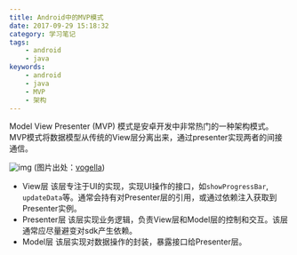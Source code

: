 ```yaml
---
title: Android中的MVP模式
date: 2017-09-29 15:18:32
category: 学习笔记
tags:
    - android
    - java
keywords:
    - android
    - java
    - MVP
    - 架构
---
```


Model View Presenter (MVP) 模式是安卓开发中非常热门的一种架构模式。MVP模式将数据模型从传统的View层分离出来，通过presenter实现两者的间接通信。

![img](/img/2017-09-29-MVP-in-Android.png)
(图片出处：[vogella](http://www.vogella.com/tutorials/AndroidArchitecture/article.html))

* View层 该层专注于UI的实现，实现UI操作的接口，如`showProgressBar`, `updateData`等。通常会持有对Presenter层的引用，或通过依赖注入获取到Presenter实例。
* Presenter层 该层实现业务逻辑，负责View层和Model层的控制和交互。该层通常应尽量避变对sdk产生依赖。
* Model层 该层实现对数据操作的封装，暴露接口给Presenter层。
